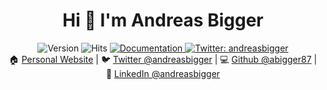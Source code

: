 <h1 align="center">Hi 👋 I'm Andreas Bigger</h1>
<div align="center">
  <img alt="Version" src="https://img.shields.io/badge/version-1.0.0-blue.svg?cacheSeconds=2592000" />
  <img src="https://hitcounter.pythonanywhere.com/count/tag.svg?url=https%3A%2F%2Fgithub.com%2Fabigger87" alt="Hits">
  <a href="https://readme.andreasbigger.com" target="_blank">
    <img alt="Documentation" src="https://img.shields.io/badge/documentation-yes-brightgreen.svg" />
  </a>
  <a href="https://twitter.com/andreasbigger" target="_blank">
    <img alt="Twitter: andreasbigger" src="https://img.shields.io/twitter/follow/andreasbigger.svg?style=social" />
  </a>
</div>

<!--
> Personal Readme to present Andreas Bigger's developer vision, goals, and practices
<p align="center">
 
[![Andreas's github stats](https://github-readme-stats.vercel.app/api?username=abigger87&show_icons=true&theme=cobalt)](https://github.com/abigger87)

<a href="https://stackexchange.com/users/11884055/andreas-bigger"><img style="border-radius: 7px;" src="https://stackexchange.com/users/flair/11884055.png?theme=dark" width="500px" height="auto" alt="profile for Andreas Bigger on Stack Exchange, a network of free, community-driven Q&amp;A sites" title="profile for Andreas Bigger on Stack Exchange, a network of free, community-driven Q&amp;A sites" /></a>

</p>
-->
<div align="center">
  🏠 <a href="https://andreasbigger.com">Personal Website<a/> | 🐦 <a href="https://twitter.com/andreasbigger">Twitter @andreasbigger</a> | 💻 <a href="https://github.com/abigger87">Github @abigger87</a> | 🤮 <a href="https://linkedin.com/in/andreasbigger">LinkedIn @andreasbigger</a>
</div>
